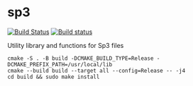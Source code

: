 # sp3

[![Build Status](https://app.travis-ci.com/xanthospap/sp3.svg?branch=main)](https://app.travis-ci.com/xanthospap/sp3)
[![Build status](https://ci.appveyor.com/api/projects/status/0749f4ihaodmv0dx/branch/main?svg=true)](https://ci.appveyor.com/project/xanthospap/sp3/branch/main)

Utility library and functions for Sp3 files

```
cmake -S . -B build -DCMAKE_BUILD_TYPE=Release -DCMAKE_PREFIX_PATH=/usr/local/lib
cmake --build build --target all --config=Release -- -j4
cd build && sudo make install
```
